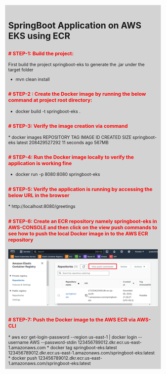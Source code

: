 <div style="background-color:lightgray; padding:10px;">

<h1>SpringBoot Application on AWS EKS using ECR</h1>


<h2>
<p style="font-size:16px; color:red;">
# STEP-1: Build the project:
</p></h2>

First build the project springboot-eks to generate the .jar under the target folder
* mvn clean install


<h2>
<p style="font-size:16px; color:red;">
# STEP-2 : Create the Docker image by running the below command at project root directory:
</p></h2>

* docker build -t springboot-eks .

<h2>
<p style="font-size:16px; color:red;">
# STEP-3: Verify the image creation via command
</p></h2>
* docker images
REPOSITORY          TAG         IMAGE ID        CREATED              SIZE
springboot-eks     latest    208429527292   11 seconds ago   567MB

<h2>
<p style="font-size:16px; color:red;">
# STEP-4: Run the Docker image locally to verify the application is working fine
</p></h2>

* docker run -p 8080:8080 springboot-eks

<h2>
<p style="font-size:16px; color:red;">
# STEP-5: Verify the application is running by accessing the below URL in the browser
</p></h2>
* http://localhost:8080/greetings


<h2>
<p style="font-size:16px; color:red;">
# STEP-6: Create an ECR repository namely springboot-eks in AWS-CONSOLE and then click on the view push commands
to see how to push the local Docker image in to the AWS ECR repository

![img_2.png](img_2.png)
</h2>  

<h2>
<p style="font-size:16px; color:red;">
# STEP-7: Push the Docker image to the AWS ECR via AWS-CLI
</p></h2>
* aws ecr get-login-password --region us-east-1 | docker login --username AWS --password-stdin 123456789012.dkr.ecr.us-east-1.amazonaws.com
* docker tag springboot-eks:latest 123456789012.dkr.ecr.us-east-1.amazonaws.com/springboot-eks:latest
* docker push 123456789012.dkr.ecr.us-east-1.amazonaws.com/springboot-eks:latest

</div>